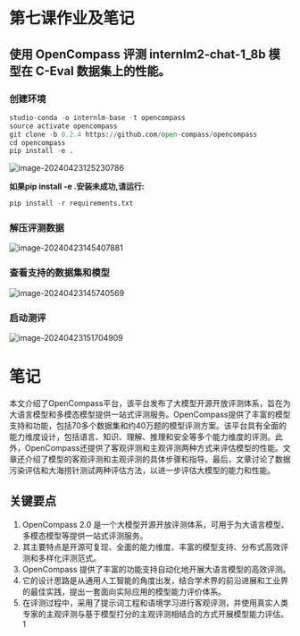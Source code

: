 # 第七课作业及笔记

## 使用 OpenCompass 评测 internlm2-chat-1_8b 模型在 C-Eval 数据集上的性能。

### 创建环境

```python
studio-conda -o internlm-base -t opencompass
source activate opencompass
git clone -b 0.2.4 https://github.com/open-compass/opencompass
cd opencompass
pip install -e .
```

![image-20240423125230786](C:\Users\28402\AppData\Roaming\Typora\typora-user-images\image-20240423125230786.png)

**如果pip install -e .安装未成功,请运行:**

```python
pip install -r requirements.txt
```

### 解压评测数据

![image-20240423145407881](C:\Users\28402\AppData\Roaming\Typora\typora-user-images\image-20240423145407881.png)

### 查看支持的数据集和模型

![image-20240423145740569](C:\Users\28402\AppData\Roaming\Typora\typora-user-images\image-20240423145740569.png)

### 启动测评

![image-20240423151704909](C:\Users\28402\AppData\Roaming\Typora\typora-user-images\image-20240423151704909.png)

# 笔记

本文介绍了OpenCompass平台，该平台发布了大模型开源开放评测体系，旨在为大语言模型和多模态模型提供一站式评测服务。OpenCompass提供了丰富的模型支持和功能，包括70多个数据集和约40万题的模型评测方案。该平台具有全面的能力维度设计，包括语言、知识、理解、推理和安全等多个能力维度的评测。此外，OpenCompass还提供了客观评测和主观评测两种方式来评估模型的性能。文章还介绍了模型的客观评测和主观评测的具体步骤和指导。最后，文章讨论了数据污染评估和大海捞针测试两种评估方法，以进一步评估大模型的能力和性能。

## 关键要点

1. OpenCompass 2.0 是一个大模型开源开放评测体系，可用于为大语言模型、多模态模型等提供一站式评测服务。
2. 其主要特点是开源可复现、全面的能力维度、丰富的模型支持、分布式高效评测和多样化评测范式。
3. OpenCompass 提供了丰富的功能支持自动化地开展大语言模型的高效评测。
4. 它的设计思路是从通用人工智能的角度出发，结合学术界的前沿进展和工业界的最佳实践，提出一套面向实际应用的模型能力评价体系。
5. 在评测过程中，采用了提示词工程和语境学习进行客观评测，并使用真实人类专家的主观评测与基于模型打分的主观评测相结合的方式开展模型能力评估。1
